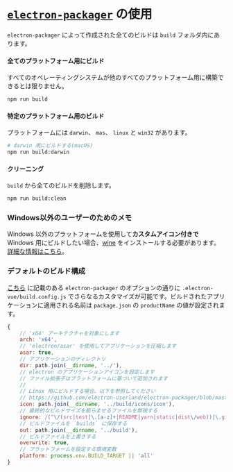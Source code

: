 # [`electron-packager`](https://github.com/electron-userland/electron-packager) の使用

`electron-packager` によって作成された全てのビルドは `build` フォルダ内にあります。

#### 全てのプラットフォーム用にビルド

すべてのオペレーティングシステムが他のすべてのプラットフォーム用に構築できるとは限りません。

```bash
npm run build
```

#### 特定のプラットフォーム用のビルド

プラットフォームには `darwin`、 `mas`、 `linux` と `win32` があります。

```bash
# darwin 用にビルドする(macOS)
npm run build:darwin
```

#### クリーニング

`build` から全てのビルドを削除します。

```bash
npm run build:clean
```

### Windows以外のユーザーのためのメモ

Windows 以外のプラットフォームを使用して**カスタムアイコン付きで** Windows 用にビルドしたい場合、[wine](https://www.winehq.org/) をインストールする必要があります。[詳細な情報はこちら](https://github.com/electron-userland/electron-packager#building-windows-apps-from-non-windows-platforms)。

### デフォルトのビルド構成

[こちら](https://github.com/electron-userland/electron-packager/blob/master/docs/api.md#options) に記載のある `electron-packager` のオプションの通りに `.electron-vue/build.config.js` でさらなるカスタマイズが可能です。ビルドされたアプリケーションに適用される名前は `package.json` の `productName` の値が設定されます。

```js
{
    // 'x64' アーキテクチャを対象にします
    arch: 'x64',
    // 'electron/asar' を使用してアプリケーションを圧縮します
    asar: true,
    // アプリケーションのディレクトリ
    dir: path.join(__dirname, '../'),
    // electron のアプリケーションアイコンを設定します
    // ファイル拡張子はプラットフォームに基づいて追加されます
    //
    // Linux 用にビルドする場合、以下を参照してください
    // https://github.com/electron-userland/electron-packager/blob/master/docs/api.md#icon
    icon: path.join(__dirname, '../build/icons/icon'),
    // 最終的なビルドサイズを膨らませるファイルを無視する
    ignore: /(^\/(src|test|\.[a-z]+|README|yarn|static|dist\/web))|\.gitkeep/,
    // ビルドファイルを `builds` に保存する
    out: path.join(__dirname, '../build'),
    // ビルドファイルを上書きする
    overwrite: true,
    // プラットフォームを設定する環境変数
    platform: process.env.BUILD_TARGET || 'all'
}
```
